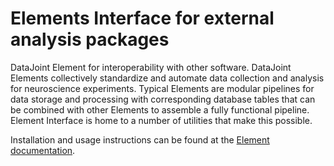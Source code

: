 # Elements Interface for external analysis packages

DataJoint Element for interoperability with other software. DataJoint Elements
collectively standardize and automate data collection and analysis for neuroscience
experiments. Typical Elements are modular pipelines for data storage and processing with
corresponding database tables that can be combined with other Elements to assemble a
fully functional pipeline. Element Interface is home to a number of utilities that make
this possible.

Installation and usage instructions can be found at the
[Element documentation](https://datajoint.com/docs/elements/element-interface).

